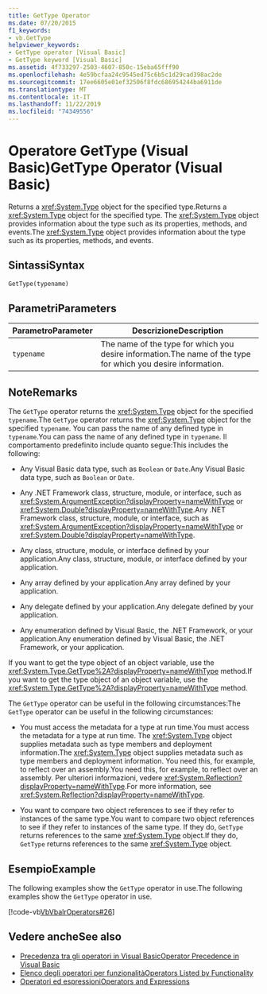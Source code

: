 ```yaml
---
title: GetType Operator
ms.date: 07/20/2015
f1_keywords:
- vb.GetType
helpviewer_keywords:
- GetType operator [Visual Basic]
- GetType keyword [Visual Basic]
ms.assetid: 4f733297-2503-4607-850c-15eba65fff90
ms.openlocfilehash: 4e59bcfaa24c9545ed75c6b5c1d29cad398ac2de
ms.sourcegitcommit: 17ee6605e01ef32506f8fdc686954244ba6911de
ms.translationtype: MT
ms.contentlocale: it-IT
ms.lasthandoff: 11/22/2019
ms.locfileid: "74349556"
---
```

# <a name="gettype-operator-visual-basic"></a><span data-ttu-id="eff09-102">Operatore GetType (Visual Basic)</span><span class="sxs-lookup"><span data-stu-id="eff09-102">GetType Operator (Visual Basic)</span></span>
<span data-ttu-id="eff09-103">Returns a <xref:System.Type> object for the specified type.</span><span class="sxs-lookup"><span data-stu-id="eff09-103">Returns a <xref:System.Type> object for the specified type.</span></span> <span data-ttu-id="eff09-104">The <xref:System.Type> object provides information about the type such as its properties, methods, and events.</span><span class="sxs-lookup"><span data-stu-id="eff09-104">The <xref:System.Type> object provides information about the type such as its properties, methods, and events.</span></span>  
  
## <a name="syntax"></a><span data-ttu-id="eff09-105">Sintassi</span><span class="sxs-lookup"><span data-stu-id="eff09-105">Syntax</span></span>  
  
```vb  
GetType(typename)  
```  
  
## <a name="parameters"></a><span data-ttu-id="eff09-106">Parametri</span><span class="sxs-lookup"><span data-stu-id="eff09-106">Parameters</span></span>  
  
|<span data-ttu-id="eff09-107">Parametro</span><span class="sxs-lookup"><span data-stu-id="eff09-107">Parameter</span></span>|<span data-ttu-id="eff09-108">Descrizione</span><span class="sxs-lookup"><span data-stu-id="eff09-108">Description</span></span>|  
|---|---|  
|`typename`|<span data-ttu-id="eff09-109">The name of the type for which you desire information.</span><span class="sxs-lookup"><span data-stu-id="eff09-109">The name of the type for which you desire information.</span></span>|  
  
## <a name="remarks"></a><span data-ttu-id="eff09-110">Note</span><span class="sxs-lookup"><span data-stu-id="eff09-110">Remarks</span></span>  
 <span data-ttu-id="eff09-111">The `GetType` operator returns the <xref:System.Type> object for the specified `typename`.</span><span class="sxs-lookup"><span data-stu-id="eff09-111">The `GetType` operator returns the <xref:System.Type> object for the specified `typename`.</span></span> <span data-ttu-id="eff09-112">You can pass the name of any defined type in `typename`.</span><span class="sxs-lookup"><span data-stu-id="eff09-112">You can pass the name of any defined type in `typename`.</span></span> <span data-ttu-id="eff09-113">Il comportamento predefinito include quanto segue:</span><span class="sxs-lookup"><span data-stu-id="eff09-113">This includes the following:</span></span>  
  
- <span data-ttu-id="eff09-114">Any Visual Basic data type, such as `Boolean` or `Date`.</span><span class="sxs-lookup"><span data-stu-id="eff09-114">Any Visual Basic data type, such as `Boolean` or `Date`.</span></span>  
  
- <span data-ttu-id="eff09-115">Any .NET Framework class, structure, module, or interface, such as <xref:System.ArgumentException?displayProperty=nameWithType> or <xref:System.Double?displayProperty=nameWithType>.</span><span class="sxs-lookup"><span data-stu-id="eff09-115">Any .NET Framework class, structure, module, or interface, such as <xref:System.ArgumentException?displayProperty=nameWithType> or <xref:System.Double?displayProperty=nameWithType>.</span></span>  
  
- <span data-ttu-id="eff09-116">Any class, structure, module, or interface defined by your application.</span><span class="sxs-lookup"><span data-stu-id="eff09-116">Any class, structure, module, or interface defined by your application.</span></span>  
  
- <span data-ttu-id="eff09-117">Any array defined by your application.</span><span class="sxs-lookup"><span data-stu-id="eff09-117">Any array defined by your application.</span></span>  
  
- <span data-ttu-id="eff09-118">Any delegate defined by your application.</span><span class="sxs-lookup"><span data-stu-id="eff09-118">Any delegate defined by your application.</span></span>  
  
- <span data-ttu-id="eff09-119">Any enumeration defined by Visual Basic, the .NET Framework, or your application.</span><span class="sxs-lookup"><span data-stu-id="eff09-119">Any enumeration defined by Visual Basic, the .NET Framework, or your application.</span></span>  
  
 <span data-ttu-id="eff09-120">If you want to get the type object of an object variable, use the <xref:System.Type.GetType%2A?displayProperty=nameWithType> method.</span><span class="sxs-lookup"><span data-stu-id="eff09-120">If you want to get the type object of an object variable, use the <xref:System.Type.GetType%2A?displayProperty=nameWithType> method.</span></span>  
  
 <span data-ttu-id="eff09-121">The `GetType` operator can be useful in the following circumstances:</span><span class="sxs-lookup"><span data-stu-id="eff09-121">The `GetType` operator can be useful in the following circumstances:</span></span>  
  
- <span data-ttu-id="eff09-122">You must access the metadata for a type at run time.</span><span class="sxs-lookup"><span data-stu-id="eff09-122">You must access the metadata for a type at run time.</span></span> <span data-ttu-id="eff09-123">The <xref:System.Type> object supplies metadata such as type members and deployment information.</span><span class="sxs-lookup"><span data-stu-id="eff09-123">The <xref:System.Type> object supplies metadata such as type members and deployment information.</span></span> <span data-ttu-id="eff09-124">You need this, for example, to reflect over an assembly.</span><span class="sxs-lookup"><span data-stu-id="eff09-124">You need this, for example, to reflect over an assembly.</span></span> <span data-ttu-id="eff09-125">Per ulteriori informazioni, vedere <xref:System.Reflection?displayProperty=nameWithType>.</span><span class="sxs-lookup"><span data-stu-id="eff09-125">For more information, see <xref:System.Reflection?displayProperty=nameWithType>.</span></span>  
  
- <span data-ttu-id="eff09-126">You want to compare two object references to see if they refer to instances of the same type.</span><span class="sxs-lookup"><span data-stu-id="eff09-126">You want to compare two object references to see if they refer to instances of the same type.</span></span> <span data-ttu-id="eff09-127">If they do, `GetType` returns references to the same <xref:System.Type> object.</span><span class="sxs-lookup"><span data-stu-id="eff09-127">If they do, `GetType` returns references to the same <xref:System.Type> object.</span></span>  
  
## <a name="example"></a><span data-ttu-id="eff09-128">Esempio</span><span class="sxs-lookup"><span data-stu-id="eff09-128">Example</span></span>  
 <span data-ttu-id="eff09-129">The following examples show the `GetType` operator in use.</span><span class="sxs-lookup"><span data-stu-id="eff09-129">The following examples show the `GetType` operator in use.</span></span>  
  
 [!code-vb[VbVbalrOperators#26](~/samples/snippets/visualbasic/VS_Snippets_VBCSharp/VbVbalrOperators/VB/Class1.vb#26)]  
  
## <a name="see-also"></a><span data-ttu-id="eff09-130">Vedere anche</span><span class="sxs-lookup"><span data-stu-id="eff09-130">See also</span></span>

- [<span data-ttu-id="eff09-131">Precedenza tra gli operatori in Visual Basic</span><span class="sxs-lookup"><span data-stu-id="eff09-131">Operator Precedence in Visual Basic</span></span>](../../../visual-basic/language-reference/operators/operator-precedence.md)
- [<span data-ttu-id="eff09-132">Elenco degli operatori per funzionalità</span><span class="sxs-lookup"><span data-stu-id="eff09-132">Operators Listed by Functionality</span></span>](../../../visual-basic/language-reference/operators/operators-listed-by-functionality.md)
- [<span data-ttu-id="eff09-133">Operatori ed espressioni</span><span class="sxs-lookup"><span data-stu-id="eff09-133">Operators and Expressions</span></span>](../../../visual-basic/programming-guide/language-features/operators-and-expressions/index.md)
